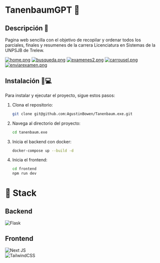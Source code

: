 # TanenbaumGPT 👴

## Descripción 📄
Pagina web sencilla con el objetivo de recopilar y ordenar todos los parciales, finales y resumenes de la carrera Licenciatura en Sistemas de la UNPSJB de Trelew.

[![home.png](https://i.postimg.cc/y8wrDx8K/home.png)](https://postimg.cc/rDN9b84Z)
[![busqueda.png](https://i.postimg.cc/zBWbFJWT/busqueda.png)](https://postimg.cc/LY98HFxs)
[![examenes2.png](https://i.postimg.cc/52crsgZv/examenes2.png)](https://postimg.cc/QHbStQNx)
[![carrousel.png](https://i.postimg.cc/Bv3nfx1P/carrousel.png)](https://postimg.cc/hXCB9QsK)
[![enviarexamen.png](https://i.postimg.cc/yY6GtWd6/enviarexamen.png)](https://postimg.cc/9zS1qmZs)

## Instalación 👴💻 
Para instalar y ejecutar el proyecto, sigue estos pasos:

1. Clona el repositorio:
    ```bash
    git clone git@github.com:AgustinBowen/Tanenbaum.exe.git
    ```
2. Navega al directorio del proyecto:
    ```bash
    cd tanenbaum.exe
    ```
3. Inicia el backend con docker:
    ```bash
    docker-compose up --build -d
    ```

5. Inicia el frontend:
    ```bash
    cd frontend
    npm run dev
    ```

# 🔋 Stack
## Backend

![Flask](https://img.shields.io/badge/flask-%23000.svg?style=for-the-badge&logo=flask&logoColor=white)<br>

## Frontend
![Next JS](https://img.shields.io/badge/Next-black?style=for-the-badge&logo=next.js&logoColor=white)<br>
![TailwindCSS](https://img.shields.io/badge/tailwindcss-%2338B2AC.svg?style=for-the-badge&logo=tailwind-css&logoColor=white) <br>
